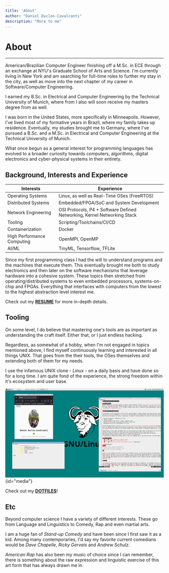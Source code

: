 ```yaml
---
title: 'About'
author: "Daniel Duclos-Cavalcanti"
description: "More to me"
---
```


# About
<hr />

American/Brazilian Computer Engineer finishing off a M.Sc. in ECE through an exchange at NYU's Graduate School of Arts and Science. I'm currently living in New York and am searching for full-time roles to further my stay in the city, as well as move into the next chapter of my career in Software/Computer Engineering.

I earned my B.Sc. in Electrical and Computer Engineering by the Technical University of Munich, where from I also will soon receive my masters degree from as well.

I was born in the United States, more specifically in Minneapolis. However, I've lived most of my formative years in Brazil, where my family takes up residence. Eventually, my studies brought me to Germany, where I've pursued a B.Sc. and a M.Sc. in Electrical and Computer Engineering at the Technical University of Munich.

What once begun as a general interest for programming languages has evolved to a broader curiosity towards computers, algorithms, digital electronics and cyber-physical systems in their entirety.

## Background, Interests and Experience

Interests | Experience |
---|---|
Operating Systems           | Linux, as well as Real-Time OSes (FreeRTOS) |
Distributed Systems         | Embedded/FPGA/SoC and System Development |
Network Engineering         | OSI Protocols, P4 + Software Defined Networking, Kernel Networking Stack |
Tooling                     | Scripting/Toolchains/CI/CD |
Containerization            | Docker |
High Performance Computing  | OpenMPI, OpenMP |
AI/ML                       | TinyML, Tensorflow, TFLite |

Since my first programming class I had the will to understand programs and the machines that execute them.
This eventually brought me both to study electronics and then later on the software mechanisms that leverage 
hardware into a cohesive system. These topics then stretched from operating/distributed systems to
even embedded processors, systems-on-chip and FPGAs.
Everything that interfaces with computers from the lowest to the highest abstraction level interest me.

Check out my [__RESUME__](/resume) for more in-depth details.

## Tooling

On some level, I do believe that mastering one's tools are as important as understanding 
the craft itself. Either that, or I just endless hacking.

Regardless, as somewhat of a hobby, when I'm not engaged in topics mentioned above, I find myself continuously learning and interested in all things UNIX. That goes from the their tools, the OSes themselves and 
extending both of them for my needs. 

I use the infamous UNIX clone - _Linux_ - on a daily basis and have done so for a long time. I am quite fond of the experience, the strong freedom within it's ecosystem and user base.

![](/assets/images/dotfiles.png){id="media"}

Check out my [__DOTFILES__](https://www.github.com/duclos-cavalcanti/dotfiles)!

## Etc

Beyond computer science I have a variety of different interests. These go from Language and Linguistics to Comedy, Rap and even martial arts.

I am a huge fan of *Stand-up Comedy* and have been since I first saw it as a kid. Among many contemporaries, I'd say my favorite current comedians would be *Dave Chapelle*, *Ricky Gervais* and *Andrew Schulz*.

*American Rap* has also been my music of choice since I can remember, there is something about the raw expression and linguistic exercise of this art form that has always drawn me in.
